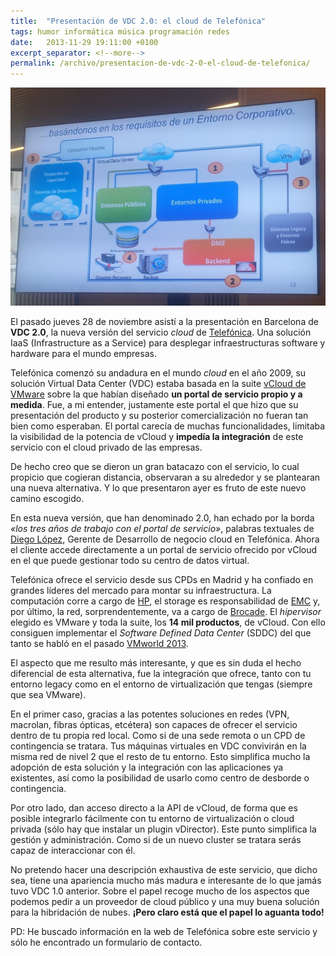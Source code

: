 ```yaml
---
title:  "Presentación de VDC 2.0: el cloud de Telefónica"
tags: humor informática música programación redes
date:   2013-11-29 19:11:00 +0100
excerpt_separator: <!--more-->
permalink: /archivo/presentacion-de-vdc-2-0-el-cloud-de-telefonica/
---
```


![Características del VDC 2.0](/assets/img/vdc.jpg)

El pasado jueves 28 de noviembre asistí a la presentación en Barcelona de **VDC 2.0**, la nueva versión del servicio *cloud* de [Telefónica](https://www.movistar.es/empresas/virtualdatacenter). Una solución IaaS (Infrastructure as a Service) para desplegar infraestructuras software y hardware para el mundo empresas.

Telefónica comenzó su andadura en el mundo *cloud* en el año 2009, su solución Virtual Data Center (VDC) estaba basada en la suite [vCloud de VMware](https://www.vmware.com/products/vcloud-suite/) sobre la que habían diseñado **un portal de servicio propio y a medida**. Fue, a mi entender, justamente este portal el que hizo que su presentación del producto y su posterior comercialización no fueran tan bien como esperaban. El portal carecía de muchas funcionalidades, limitaba la visibilidad de la potencia de vCloud y **impedía la integración** de este servicio con el cloud privado de las empresas.

<!--more-->

De hecho creo que se dieron un gran batacazo con el servicio, lo cual propicio que cogieran distancia, observaran a su alrededor y se plantearan una nueva alternativa. Y lo que presentaron ayer es fruto de este nuevo camino escogido.

En esta nueva versión, que han denominado 2.0, han echado por la borda *«los tres años de trabajo con el portal de servicio»*, palabras textuales de [Diego López](https://www.linkedin.com/pub/diego-lopez-roman/16/189/59), Gerente de Desarrollo de negocio cloud en Telefónica. Ahora el cliente accede directamente a un portal de servicio ofrecido por vCloud en el que puede gestionar todo su centro de datos virtual.

Telefónica ofrece el servicio desde sus CPDs en Madrid y ha confiado en grandes líderes del mercado para montar su infraestructura. La computación corre a cargo de [HP](https://www.hp.com/), el storage es responsabilidad de [EMC](https://spain.emc.com/) y, por último, la red, sorprendentemente, va a cargo de [Brocade](https://www.brocade.com/). El *hipervisor* elegido es VMware y toda la suite, los **14 mil productos**, de vCloud. Con ello consiguen implementar el *Software Defined Data Center* (SDDC) del que tanto se habló en el pasado [VMworld 2013](https://pacoorozco.info/archivo/vmworld-2013-las-tres-bueno-cuatro-cosas-que-mas-me-gustaron/).

El aspecto que me resulto más interesante, y que es sin duda el hecho diferencial de esta alternativa, fue la integración que ofrece, tanto con tu entorno legacy como en el entorno de virtualización que tengas (siempre que sea VMware).

En el primer caso, gracias a las potentes soluciones en redes (VPN, macrolan, fibras ópticas, etcétera) son capaces de ofrecer el servicio dentro de tu propia red local. Como si de una sede remota o un CPD de contingencia se tratara. Tus máquinas virtuales en VDC convivirán en la misma red de nivel 2 que el resto de tu entorno. Esto simplifica mucho la adopción de esta solución y la integración con las aplicaciones ya existentes, así como la posibilidad de usarlo como centro de desborde o contingencia.

Por otro lado, dan acceso directo a la API de vCloud, de forma que es posible integrarlo fácilmente con tu entorno de virtualización o cloud privada (sólo hay que instalar un plugin vDirector). Este punto simplifica la gestión y administración. Como si de un nuevo cluster se tratara serás capaz de interaccionar con él.

No pretendo hacer una descripción exhaustiva de este servicio, que dicho sea, tiene una apariencia mucho más madura e interesante de lo que jamás tuvo VDC 1.0 anterior. Sobre el papel recoge mucho de los aspectos que podemos pedir a un proveedor de cloud público y una muy buena solución para la hibridación de nubes. **¡Pero claro está que el papel lo aguanta todo!**

PD: He buscado información en la web de Telefónica sobre este servicio y sólo he encontrado un formulario de contacto.